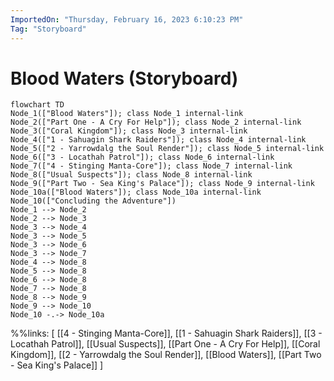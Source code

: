 ```yaml
---
ImportedOn: "Thursday, February 16, 2023 6:10:23 PM"
Tag: "Storyboard"
---
```

# Blood Waters (Storyboard)
```mermaid
flowchart TD
Node_1(["Blood Waters"]); class Node_1 internal-link
Node_2(["Part One - A Cry For Help"]); class Node_2 internal-link
Node_3(["Coral Kingdom"]); class Node_3 internal-link
Node_4(["1 - Sahuagin Shark Raiders"]); class Node_4 internal-link
Node_5(["2 - Yarrowdalg the Soul Render"]); class Node_5 internal-link
Node_6(["3 - Locathah Patrol"]); class Node_6 internal-link
Node_7(["4 - Stinging Manta-Core"]); class Node_7 internal-link
Node_8(["Usual Suspects"]); class Node_8 internal-link
Node_9(["Part Two - Sea King's Palace"]); class Node_9 internal-link
Node_10a(["Blood Waters"]); class Node_10a internal-link
Node_10(["Concluding the Adventure"])
Node_1 --> Node_2
Node_2 --> Node_3
Node_3 --> Node_4
Node_3 --> Node_5
Node_3 --> Node_6
Node_3 --> Node_7
Node_4 --> Node_8
Node_5 --> Node_8
Node_6 --> Node_8
Node_7 --> Node_8
Node_8 --> Node_9
Node_9 --> Node_10
Node_10 -.-> Node_10a
```
%%links: [ [[4 - Stinging Manta-Core]], [[1 - Sahuagin Shark Raiders]], [[3 - Locathah Patrol]], [[Usual Suspects]], [[Part One - A Cry For Help]], [[Coral Kingdom]], [[2 - Yarrowdalg the Soul Render]], [[Blood Waters]], [[Part Two - Sea King's Palace]] ]
